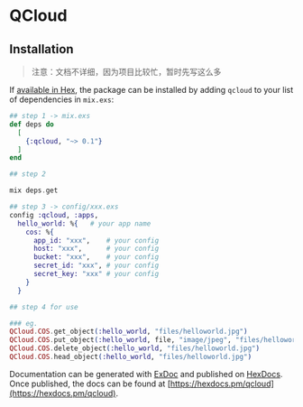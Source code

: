 # QCloud

## Installation

> 注意：文档不详细，因为项目比较忙，暂时先写这么多

If [available in Hex](https://hex.pm/docs/publish), the package can be installed
by adding `qcloud` to your list of dependencies in `mix.exs`:

```elixir
## step 1 -> mix.exs
def deps do
  [
    {:qcloud, "~> 0.1"}
  ]
end

## step 2

mix deps.get

## step 3 -> config/xxx.exs
config :qcloud, :apps,
  hello_world: %{   # your app name
    cos: %{
      app_id: "xxx",    # your config
      host: "xxx",      # your config
      bucket: "xxx",    # your config
      secret_id: "xxx", # your config
      secret_key: "xxx" # your config
    }
  }

## step 4 for use

### eg.
QCloud.COS.get_object(:hello_world, "files/helloworld.jpg")
QCloud.COS.put_object(:hello_world, file, "image/jpeg", "files/helloworld.jpg")
QCloud.COS.delete_object(:hello_world, "files/helloworld.jpg")
QCloud.COS.head_object(:hello_world, "files/helloworld.jpg")
```

Documentation can be generated with [ExDoc](https://github.com/elixir-lang/ex_doc)
and published on [HexDocs](https://hexdocs.pm). Once published, the docs can
be found at [https://hexdocs.pm/qcloud](https://hexdocs.pm/qcloud).

